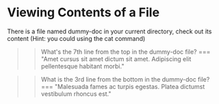 # Viewing Contents of a File
There is a file named dummy-doc in your current directory, check out its content (Hint: you could using the cat command)  
  
>> What's the 7th line from the top in the dummy-doc file?
=== "Amet cursus sit amet dictum sit amet. Adipiscing elit pellentesque habitant morbi."  
  
>> What is the 3rd line from the bottom in the dummy-doc file?  
=== "Malesuada fames ac turpis egestas. Platea dictumst vestibulum rhoncus est."


